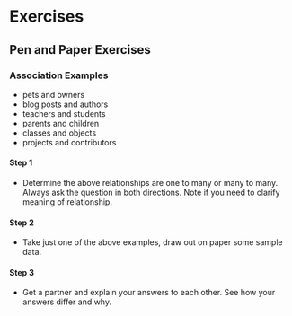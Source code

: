 # Exercises

## Pen and Paper Exercises

### Association Examples

* pets and owners
* blog posts and authors
* teachers and students
* parents and children
* classes and objects
* projects and contributors

#### Step 1

* Determine the above relationships are one to many or many to many. Always ask the question in both directions. Note if you need to clarify meaning of relationship.

#### Step 2

* Take just one of the above examples, draw out on paper some sample data.

#### Step 3

* Get a partner and explain your answers to each other. See how your answers differ and why.

